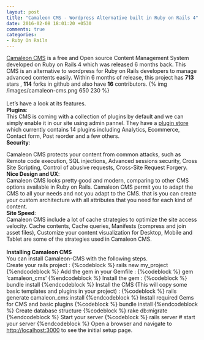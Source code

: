 ```yaml
---
layout: post
title: "Camaleon CMS - Wordpress Alternative built in Ruby on Rails 4"
date: 2016-02-08 18:01:20 +0530
comments: true
categories: 
- Ruby On Rails
---
```

<div class='post'>
	<div dir="ltr" style="text-align: left;" trbidi="on">
	<a href="http://camaleon.tuzitio.com/">Camaleon CMS</a> is a free and Open source Content Management System developed on Ruby on Rails 4 which was released 6 months back. This CMS is an alternative to wordpress for Ruby on Rails developers to manage advanced contents easily. Within 6 months of release, this project has <b>713</b> stars , <b>114</b> forks in github and  also have <b>16</b> contributors. 
	 {% img /images/camaleon-cms.png 650 230  %}
  <br/><br/>
	Let’s have a look at its features.
	<br/>
	<strong>Plugins</strong>:<br/>
This CMS is coming with a collection of plugins by default and we can simply enable it in our site using admin pannel. They have a <a href="http://camaleon.tuzitio.com/store/plugins">plugin store</a> which currently contains 14 plugins including Analytics, Ecommerce, Contact form, Post reorder and a few others.
<br/>
<strong>Security</strong>:<br/>

Camaleon CMS protects your content from common attacks, such as Remote code execution, SQL injections, Advanced sessions security, Cross Site Scripting, Control of abusive requests, Cross-Site Request Forgery.
<br/>
<strong>Nice Design and UX</strong>:<br/>
Camaleon CMS looks pretty good and modern, comparing to other CMS options available in Ruby on Rails. Camaleon CMS permit you to adapt the CMS to all your needs and not you adapt to the CMS. that is you can create your custom architecture with all attributes that you need for each kind of content.
<br/>
<strong>Site Speed</strong>:<br/>
Camaleon CMS include a lot of cache strategies to optimize the site access velocity. Cache contents, Cache queries, Manifests (compress and join asset files), Customize your content visualization for Desktop, Mobile and Tablet are some of the strategies used in Camaleon CMS.
<br/><br/>
<strong>Installing Camaleon CMS</strong>
<br/>
You can install Camaleon-CMS with the following steps. 
<br/>
Create your rails project :
{%codeblock %}
rails new my_project
{%endcodeblock %}
Add the gem in your Gemfile :
{%codeblock %}
gem ‘camaleon_cms’
{%endcodeblock %}
Install the gem :
{%codeblock %}
bundle install
{%endcodeblock %}
Install the CMS (This will copy some basic templates and plugins in your project) :
{%codeblock %}
rails generate camaleon_cms:install
{%endcodeblock %}
Install required Gems for CMS and basic plugins
{%codeblock %}
bundle install
{%endcodeblock %}
Create database structure
{%codeblock %}
rake db:migrate
{%endcodeblock %}
Start your server
{%codeblock %}
rails server # start your server
{%endcodeblock %}
Open a browser and navigate to <a href='http://localhost:3000'>http://localhost:3000</a> to see the initial setup page.
	</div>
</div>